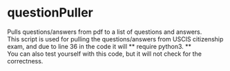 # questionPuller
Pulls questions/answers from pdf to a list of questions and answers. <br />
This script is used for pulling the questions/answers from USCIS citizenship exam, and due to line 36 in the code it will ** require python3. ** <br/>
You can also test yourself with this code, but it will not check for the correctness.

